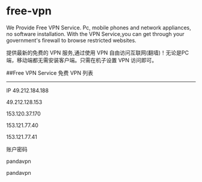 free-vpn
========

We Provide Free VPN Service. Pc, mobile phones and network appliances, no software installation. With the VPN Service,you can get through your government's firewall to browse restricted websites.

提供最新的免费的 VPN 服务,通过使用 VPN 自由访问互联网(翻墙)！无论是PC端，移动端都无需安装客户端。只需在机子设置 VPN 访问即可。

##Free VPN Service 免费 VPN 列表

--------------------------
IP
49.212.184.188

49.212.128.153

153.120.37.170

153.121.77.40

153.121.77.41

账户密码 

pandavpn

pandavpn

